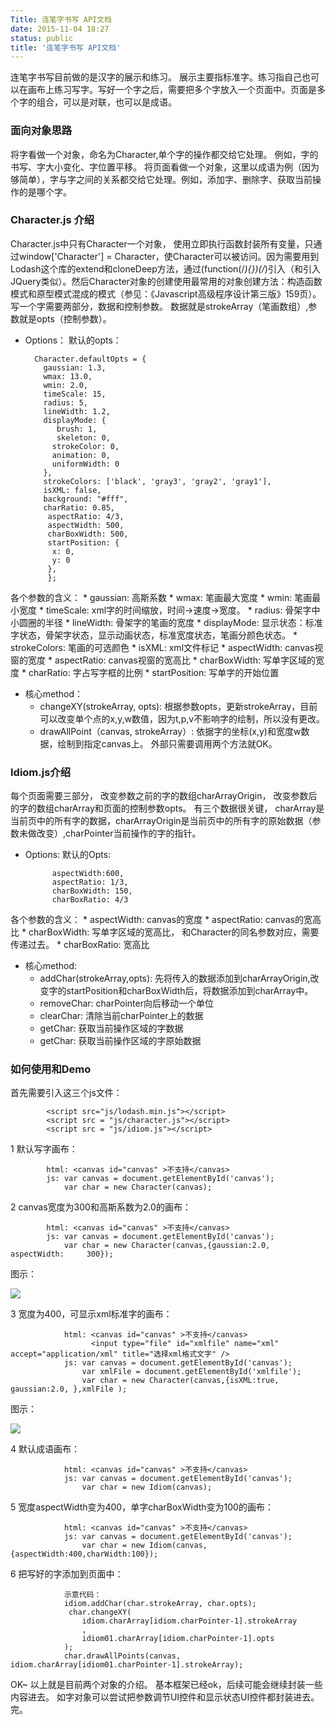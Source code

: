 ```yaml
---
Title: 连笔字书写 API文档
date: 2015-11-04 18:27
status: public
title: '连笔字书写 API文档'
---
```


连笔字书写目前做的是汉字的展示和练习。 展示主要指标准字。练习指自己也可以在画布上练习写字。写好一个字之后，需要把多个字放入一个页面中。页面是多个字的组合，可以是对联，也可以是成语。 
<!--more-->
### 面向对象思路
将字看做一个对象，命名为Character,单个字的操作都交给它处理。 例如，字的书写、字大小变化、字位置平移。 将页面看做一个对象，这里以成语为例（因为够简单），字与字之间的关系都交给它处理。例如，添加字、删除字、获取当前操作的是哪个字。 
### Character.js 介绍
Character.js中只有Character一个对象， 使用立即执行函数封装所有变量，只通过window['Character'] = Character，使Character可以被访问。因为需要用到Lodash这个库的extend和cloneDeep方法，通过(function(/_){})(/_)引入（和引入JQuery类似）。然后Character对象的创建使用最常用的对象创建方法：构造函数模式和原型模式混成的模式（参见：《Javascript高级程序设计第三版》159页）。
写一个字需要两部分，数据和控制参数。 数据就是strokeArray（笔画数组）,参数就是opts（控制参数）。
* Options：
默认的opts：

        Character.defaultOpts = {
	      gaussian: 1.3,
	      wmax: 13.0,
		  wmin: 2.0,
		  timeScale: 15,
		  radius: 5,
		  lineWidth: 1.2,
		  displayMode: {
			 brush: 1,
			 skeleton: 0,
			strokeColor: 0,
			animation: 0,
			uniformWidth: 0
		  },
		  strokeColors: ['black', 'gray3', 'gray2', 'gray1'],
		  isXML: false,
		  background: "#fff",
          charRatio: 0.85,
	       aspectRatio: 4/3,
	       aspectWidth: 500,
	       charBoxWidth: 500,
	       startPosition: {
  	        x: 0,
  	        y: 0
	       },
	       };
各个参数的含义：
    * gaussian: 高斯系数
    * wmax: 笔画最大宽度
    * wmin: 笔画最小宽度
    * timeScale: xml字的时间缩放，时间->速度->宽度。
    * radius: 骨架字中小圆圈的半径
    * lineWidth: 骨架字的笔画的宽度
    * displayMode: 显示状态：标准字状态，骨架字状态，显示动画状态，标准宽度状态，笔画分颜色状态。
    * strokeColors: 笔画的可选颜色
    * isXML: xml文件标记
    * aspectWidth: canvas视窗的宽度
    * aspectRatio: canvas视窗的宽高比
    * charBoxWidth: 写单字区域的宽度
    * charRatio: 字占写字框的比例
    * startPosition: 写单字的开始位置
        
* 核心method：
    * changeXY(strokeArray, opts): 根据参数opts，更新strokeArray，目前可以改变单个点的x,y,w数值，因为t,p,v不影响字的绘制，所以没有更改。
    * drawAllPoint（canvas, strokeArray）: 依据字的坐标(x,y)和宽度w数据，绘制到指定canvas上。
外部只需要调用两个方法就OK。
### Idiom.js介绍
每个页面需要三部分， 改变参数之前的字的数组charArrayOrigin， 改变参数后的字的数组charArray和页面的控制参数opts。
有三个数据很关键， charArray是当前页中的所有字的数据，charArrayOrigin是当前页中的所有字的原始数据（参数未做改变）,charPointer当前操作的字的指针。
* Options:
默认的Opts:   
 
            aspectWidth:600,
            aspectRatio: 1/3,
            charBoxWidth: 150,
            charBoxRatio: 4/3   
各个参数的含义：
    * aspectWidth: canvas的宽度
    * aspectRatio: canvas的宽高比
    * charBoxWidth: 写单字区域的宽高比， 和Character的同名参数对应，需要传递过去。
    * charBoxRatio: 宽高比
* 核心method: 
    * addChar(strokeArray,opts): 先将传入的数据添加到charArrayOrigin,改变字的startPosition和charBoxWidth后，将数据添加到charArray中。
    * removeChar: charPointer向后移动一个单位
    * clearChar: 清除当前charPointer上的数据
    * getChar: 获取当前操作区域的字数据
    * getChar: 获取当前操作区域的字原始数据
### 如何使用和Demo
首先需要引入这三个js文件：
        
            <script src="js/lodash.min.js"></script>
            <script src = "js/character.js"></script>
            <script src = "js/idiom.js"></script>        

1 默认写字画布：

            html: <canvas id="canvas" >不支持</canvas>
            js: var canvas = document.getElementById('canvas');
                var char = new Character(canvas);      

2 canvas宽度为300和高斯系数为2.0的画布：
            
            html: <canvas id="canvas" >不支持</canvas>
            js: var canvas = document.getElementById('canvas');
                var char = new Character(canvas,{gaussian:2.0, aspectWidth:     300});            
图示：

![](~/15-51-26.jpg)

3 宽度为400，可显示xml标准字的画布：

                html: <canvas id="canvas" >不支持</canvas>
                      <input type="file" id="xmlfile" name="xml" accept="application/xml" title="选择xml格式文字" />	 
                js: var canvas = document.getElementById('canvas');
                    var xmlFile = document.getElementById('xmlfile');
                    var char = new Character(canvas,{isXML:true, gaussian:2.0, },xmlFile );
图示：

![](~/15-59-28.jpg)

          
4 默认成语画布：

                html: <canvas id="canvas" >不支持</canvas>
                js: var canvas = document.getElementById('canvas');
                    var char = new Idiom(canvas);
5 宽度aspectWidth变为400，单字charBoxWidth变为100的画布：
        
                html: <canvas id="canvas" >不支持</canvas>
                js: var canvas = document.getElementById('canvas');
                    var char = new Idiom(canvas,{aspectWidth:400,charWidth:100});
6 把写好的字添加到页面中：
                
                示意代码：
                idiom.addChar(char.strokeArray, char.opts);
				 char.changeXY(
					idiom.charArray[idiom.charPointer-1].strokeArray
					,
					idiom01.charArray[idiom.charPointer-1].opts
				);
				char.drawAllPoints(canvas, idiom.charArray[idiom01.charPointer-1].strokeArray);
				
OK~ 以上就是目前两个对象的介绍。 基本框架已经ok，后续可能会继续封装一些内容进去。 如字对象可以尝试把参数调节UI控件和显示状态UI控件都封装进去。完。